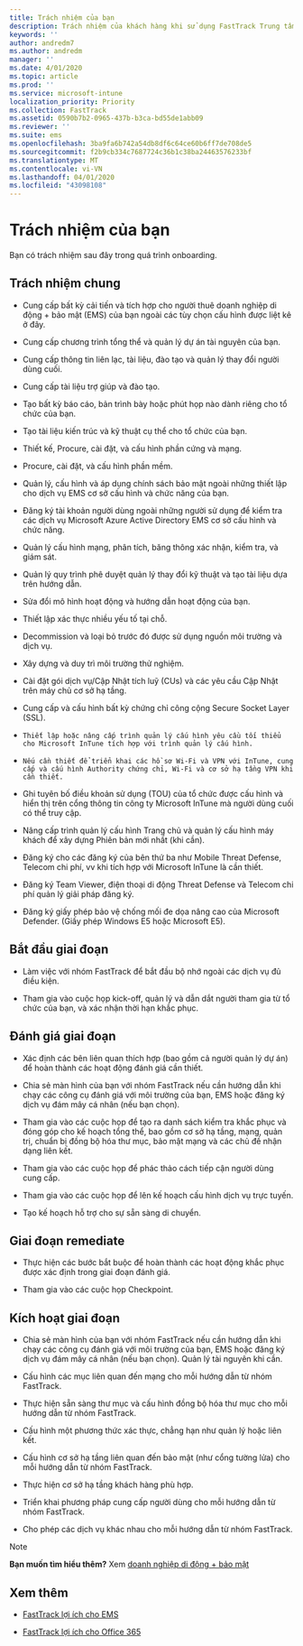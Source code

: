 ```yaml
---
title: Trách nhiệm của bạn
description: Trách nhiệm của khách hàng khi sử dụng FastTrack Trung tâm lợi ích
keywords: ''
author: andredm7
ms.author: andredm
manager: ''
ms.date: 4/01/2020
ms.topic: article
ms.prod: ''
ms.service: microsoft-intune
localization_priority: Priority
ms.collection: FastTrack
ms.assetid: 0590b7b2-0965-437b-b3ca-bd55de1abb09
ms.reviewer: ''
ms.suite: ems
ms.openlocfilehash: 3ba9fa6b742a54db8df6c64ce60b6ff7de708de5
ms.sourcegitcommit: f2b9cb334c7687724c36b1c38ba24463576233bf
ms.translationtype: MT
ms.contentlocale: vi-VN
ms.lasthandoff: 04/01/2020
ms.locfileid: "43098108"
---
```

# <a name="your-responsibilities"></a>Trách nhiệm của bạn

Bạn có trách nhiệm sau đây trong quá trình onboarding.

## <a name="general-responsibilities"></a>Trách nhiệm chung

-   Cung cấp bất kỳ cải tiến và tích hợp cho người thuê doanh nghiệp di động + bảo mật (EMS) của bạn ngoài các tùy chọn cấu hình được liệt kê ở đây.

-   Cung cấp chương trình tổng thể và quản lý dự án tài nguyên của bạn.

-   Cung cấp thông tin liên lạc, tài liệu, đào tạo và quản lý thay đổi người dùng cuối.

-   Cung cấp tài liệu trợ giúp và đào tạo.

-   Tạo bất kỳ báo cáo, bản trình bày hoặc phút họp nào dành riêng cho tổ chức của bạn.

-   Tạo tài liệu kiến trúc và kỹ thuật cụ thể cho tổ chức của bạn.

-   Thiết kế, Procure, cài đặt, và cấu hình phần cứng và mạng.

-   Procure, cài đặt, và cấu hình phần mềm.

-   Quản lý, cấu hình và áp dụng chính sách bảo mật ngoài những thiết lập cho dịch vụ EMS cơ sở cấu hình và chức năng của bạn.

-   Đăng ký tài khoản người dùng ngoài những người sử dụng để kiểm tra các dịch vụ Microsoft Azure Active Directory EMS cơ sở cấu hình và chức năng.

-   Quản lý cấu hình mạng, phân tích, băng thông xác nhận, kiểm tra, và giám sát.

-   Quản lý quy trình phê duyệt quản lý thay đổi kỹ thuật và tạo tài liệu dựa trên hướng dẫn.

-   Sửa đổi mô hình hoạt động và hướng dẫn hoạt động của bạn.

-   Thiết lập xác thực nhiều yếu tố tại chỗ.

-   Decommission và loại bỏ trước đó được sử dụng nguồn môi trường và dịch vụ.

-   Xây dựng và duy trì môi trường thử nghiệm.

-   Cài đặt gói dịch vụ/Cập Nhật tích luỹ (CUs) và các yêu cầu Cập Nhật trên máy chủ cơ sở hạ tầng.

-   Cung cấp và cấu hình bất kỳ chứng chỉ công cộng Secure Socket Layer (SSL).

-     Thiết lập hoặc nâng cấp trình quản lý cấu hình yêu cầu tối thiểu cho Microsoft InTune tích hợp với trình quản lý cấu hình.

-     Nếu cần thiết để triển khai các hồ sơ Wi-Fi và VPN với InTune, cung cấp và cấu hình Authority chứng chỉ, Wi-Fi và cơ sở hạ tầng VPN khi cần thiết.

-   Ghi tuyên bố điều khoản sử dụng (TOU) của tổ chức được cấu hình và hiển thị trên cổng thông tin công ty Microsoft InTune mà người dùng cuối có thể truy cập.

-   Nâng cấp trình quản lý cấu hình Trang chủ và quản lý cấu hình máy khách để xây dựng Phiên bản mới nhất (khi cần).

-   Đăng ký cho các đăng ký của bên thứ ba như Mobile Threat Defense, Telecom chi phí, vv khi tích hợp với Microsoft InTune là cần thiết.

-   Đăng ký Team Viewer, điện thoại di động Threat Defense và Telecom chi phí quản lý giải pháp đăng ký.

-   Đăng ký giấy phép bảo vệ chống mối đe dọa nâng cao của Microsoft Defender. (Giấy phép Windows E5 hoặc Microsoft E5).

## <a name="initiate-phase"></a>Bắt đầu giai đoạn

-   Làm việc với nhóm FastTrack để bắt đầu bộ nhớ ngoài các dịch vụ đủ điều kiện.

-   Tham gia vào cuộc họp kick-off, quản lý và dẫn dắt người tham gia từ tổ chức của bạn, và xác nhận thời hạn khắc phục.

## <a name="assess-phase"></a>Đánh giá giai đoạn

-   Xác định các bên liên quan thích hợp (bao gồm cả người quản lý dự án) để hoàn thành các hoạt động đánh giá cần thiết.

-   Chia sẻ màn hình của bạn với nhóm FastTrack nếu cần hướng dẫn khi chạy các công cụ đánh giá với môi trường của bạn, EMS hoặc đăng ký dịch vụ đám mây cá nhân (nếu bạn chọn).

-   Tham gia vào các cuộc họp để tạo ra danh sách kiểm tra khắc phục và đóng góp cho kế hoạch tổng thể, bao gồm cơ sở hạ tầng, mạng, quản trị, chuẩn bị đồng bộ hóa thư mục, bảo mật mạng và các chủ đề nhận dạng liên kết.

-   Tham gia vào các cuộc họp để phác thảo cách tiếp cận người dùng cung cấp.

-   Tham gia vào các cuộc họp để lên kế hoạch cấu hình dịch vụ trực tuyến.

-   Tạo kế hoạch hỗ trợ cho sự sẵn sàng di chuyển.

## <a name="remediate-phase"></a>Giai đoạn remediate

-   Thực hiện các bước bắt buộc để hoàn thành các hoạt động khắc phục được xác định trong giai đoạn đánh giá.

-   Tham gia vào các cuộc họp Checkpoint.

## <a name="enable-phase"></a>Kích hoạt giai đoạn

-   Chia sẻ màn hình của bạn với nhóm FastTrack nếu cần hướng dẫn khi chạy các công cụ đánh giá với môi trường của bạn, EMS hoặc đăng ký dịch vụ đám mây cá nhân (nếu bạn chọn). Quản lý tài nguyên khi cần.

-   Cấu hình các mục liên quan đến mạng cho mỗi hướng dẫn từ nhóm FastTrack.

-   Thực hiện sẵn sàng thư mục và cấu hình đồng bộ hóa thư mục cho mỗi hướng dẫn từ nhóm FastTrack.

-   Cấu hình một phương thức xác thực, chẳng hạn như quản lý hoặc liên kết. 

-   Cấu hình cơ sở hạ tầng liên quan đến bảo mật (như cổng tường lửa) cho mỗi hướng dẫn từ nhóm FastTrack.

-   Thực hiện cơ sở hạ tầng khách hàng phù hợp.

-   Triển khai phương pháp cung cấp người dùng cho mỗi hướng dẫn từ nhóm FastTrack.

-   Cho phép các dịch vụ khác nhau cho mỗi hướng dẫn từ nhóm FastTrack.

> [!NOTE]
> **Bạn muốn tìm hiểu thêm?** Xem [doanh nghiệp di động + bảo mật](https://www.microsoft.com/cloud-platform/enterprise-mobility)

## <a name="see-also"></a>Xem thêm

- [FastTrack lợi ích cho EMS](EMS-fasttrack-benefit-for-EMS.md)

- [FastTrack lợi ích cho Office 365](O365-fasttrack-benefit-for-office-365.md)

